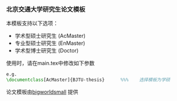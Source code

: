 ### 北京交通大学研究生论文模板

本模板支持以下选项：
- 学术型硕士研究生 (AcMaster)
- 专业型硕士研究生 (EnMaster)
- 学术型博士研究生 (Doctor)


使用时，请在main.tex中修改如下参数
```latex
e.g.
\documentclass[AcMaster]{BJTU-thesis}      %%%    选择模板为学硕
```


论文模板由[bigworldsmall](https://github.com/bigworldsmall) 提供
